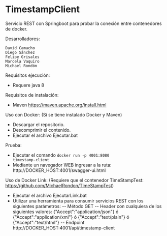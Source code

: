 # TimestampClient
Servicio REST con Springboot para probar la conexión entre contenedores de docker.

Desarrolladores: 
  
	David Camacho
	Diego Sánchez
	Felipe Grisales
	Marcela Vaquiro
	Michael Rondón

Requisitos ejecución:

  - Requere java 8

Requisitos de instalación:

  - Maven https://maven.apache.org/install.html

Uso con Docker: (Si se tiene instalado Docker y Maven)

  - Descargar el repositorio.
  - Descomprimir el contenido.
  - Ejecutar el archivo Ejecutar.bat

Prueba:
  - Ejecutar el comando 
  <code>docker run -p 4001:8080 timestamp-client</code>
  - Mediante un navegador WEB ingresar a la ruta: http://DOCKER_HOST:4001/swagger-ui.html

Uso de Docker Link: (Requiere que el contenedor TimeStampTest: https://github.com/MichaelRondon/TimeStampTest)
  - Ejecutar el archivo EjecutarLink.bat
  - Utilizar una herramienta para consumir servicios REST con los siguientes parámetros:
    -- Método GET
    -- Header con cualquiera de los siguientes valores: {"Accept":"application/json"} ó {"Accept":"application/xml"} ó {"Accept":"text/plain"} ó {"Accept":"text/html"}
    -- Endpoint http://DOCKER_HOST:4001/api/timestamp-client

    
